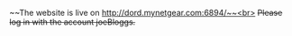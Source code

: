 ~~The website is live on http://dord.mynetgear.com:6894/~~<br>
~~Please log in with the account joeBloggs.~~
